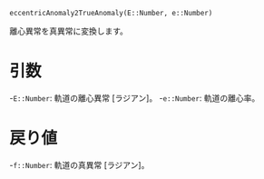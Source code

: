 ```
eccentricAnomaly2TrueAnomaly(E::Number, e::Number)
```

離心異常を真異常に変換します。

# 引数

-`E::Number`: 軌道の離心異常 [ラジアン]。 -`e::Number`: 軌道の離心率。

# 戻り値

-`f::Number`: 軌道の真異常 [ラジアン]。
